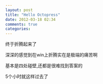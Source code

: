 ```yaml
---
layout: post
title: "Hello Octopress"
date: 2012-03-18 02:34
comments: true
categories: 
---
```


终于折腾起来了

深深的感觉到在win上折腾实在是极端的痛苦啊

基本是四处碰壁,还都是很难找到答案的

5个小时就这样过去了